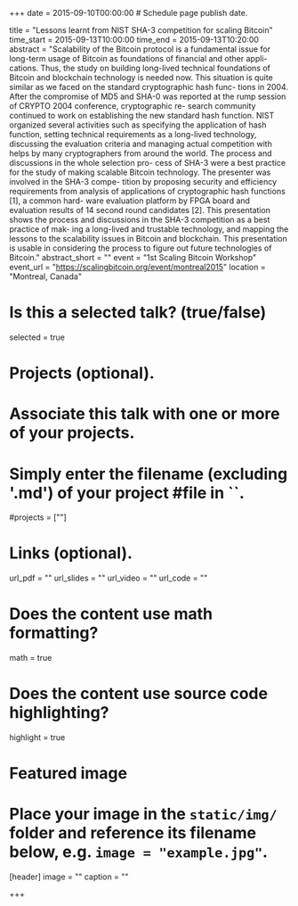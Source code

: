 +++
date = 2015-09-10T00:00:00  # Schedule page publish date.

title = "Lessons learnt from NIST SHA-3 competition for scaling Bitcoin"
time_start = 2015-09-13T10:00:00
time_end = 2015-09-13T10:20:00
abstract = "Scalability of the Bitcoin protocol is a fundamental issue for long-term usage of Bitcoin as foundations of financial and other appli- cations. Thus, the study on building long-lived technical foundations of Bitcoin and blockchain technology is needed now. This situation is quite similar as we faced on the standard cryptographic hash func- tions in 2004. After the compromise of MD5 and SHA-0 was reported at the rump session of CRYPTO 2004 conference, cryptographic re- search community continued to work on establishing the new standard hash function. NIST organized several activities such as specifying the application of hash function, setting technical requirements as a long-lived technology, discussing the evaluation criteria and managing actual competition with helps by many cryptographers from around the world. The process and discussions in the whole selection pro- cess of SHA-3 were a best practice for the study of making scalable Bitcoin technology. The presenter was involved in the SHA-3 compe- tition by proposing security and efficiency requirements from analysis of applications of cryptographic hash functions [1], a common hard- ware evaluation platform by FPGA board and evaluation results of 14 second round candidates [2]. This presentation shows the process and discussions in the SHA-3 competition as a best practice of mak- ing a long-lived and trustable technology, and mapping the lessons to the scalability issues in Bitcoin and blockchain. This presentation is usable in considering the process to figure out future technologies of Bitcoin."
abstract_short = ""
event = "1st Scaling Bitcoin Workshop"
event_url = "https://scalingbitcoin.org/event/montreal2015"
location = "Montreal, Canada"

# Is this a selected talk? (true/false)
selected = true

# Projects (optional).
#   Associate this talk with one or more of your projects.
#   Simply enter the filename (excluding '.md') of your project #file in ``.
#projects = [""]

# Links (optional).
url_pdf = ""
url_slides = ""
url_video = ""
url_code = ""

# Does the content use math formatting?
math = true

# Does the content use source code highlighting?
highlight = true

# Featured image
# Place your image in the `static/img/` folder and reference its filename below, e.g. `image = "example.jpg"`.
[header]
image = ""
caption = ""

+++
